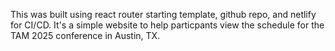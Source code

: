 This was built using react router starting template, github repo, and netlify for CI/CD.
It's a simple website to help particpants view the schedule for the TAM 2025 conference in Austin, TX.
